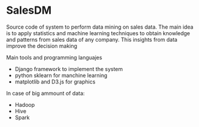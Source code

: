 # SalesDM
Source code of system to perform data mining on sales data. The main idea is to apply statistics and machine learning techniques to obtain knowledge and patterns from sales data of any company. This insights from data improve the decision making 

Main tools and programming languajes

- Django framework to implement the system
- python sklearn for manchine learning
- matplotlib and D3.js for graphics

In case of big ammount of data:
- Hadoop
- Hive
- Spark


